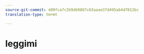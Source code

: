 ```yaml
---
source-git-commit: 409fca7c2b9db9867c63aaae37d495ab4d7012bc
translation-type: tm+mt

---
```

# leggimi
